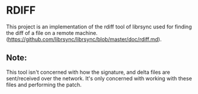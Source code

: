 #  RDIFF

This project is an implementation of the rdiff tool of librsync used for finding
the diff of a file on a remote machine.
(https://github.com/librsync/librsync/blob/master/doc/rdiff.md). 

## Note:
This tool isn't concerned with how the signature, and delta files are
sent/received over the network. It's only concerned with working with these files
and performing the patch.